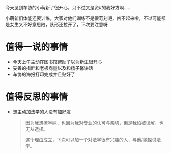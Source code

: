 今天见到车协的小萌新了很开心，只不过又是资#的我好方啊……

小萌新们体能还要训练，大家对他们训练不是很苛刻吧，凶不起来啦，不过可能都是女生又不好意思陪，队形还拉开了，下次要注意呀

# 值得一说的事情

+ 今天上午主动在图书馆帮助了以为新生很开心
+ 妥善的措辞和老板商量以及和杨子馨讲话
+ 车协的海报打印完成并且贴好了

# 值得反思的事情

+ 想主动加法学的人没有加好友

  > 因为我想撩学妹，也因为我对专业的认可与亲切，但是我怕被误解，也无从选择。
  >
  > 这个理由成立，下次可以加一个对法学很有兴趣的人，与他/她探讨法学。

